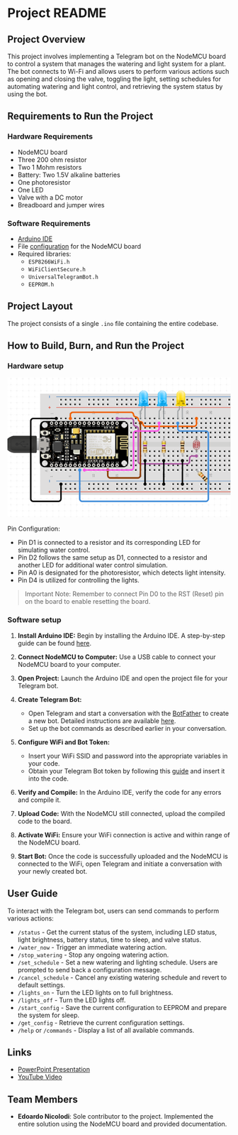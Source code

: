 # Project README

## Project Overview

This project involves implementing a Telegram bot on the NodeMCU board to control a system that manages the watering and light system for a plant. The bot connects to Wi-Fi and allows users to perform various actions such as opening and closing the valve, toggling the light, setting schedules for automating watering and light control, and retrieving the system status by using the bot.

## Requirements to Run the Project

### Hardware Requirements
- NodeMCU board
- Three 200 ohm resistor
- Two 1 Mohm resistors
- Battery: Two 1.5V alkaline batteries
- One photoresistor
- One LED
- Valve with a DC motor
- Breadboard and jumper wires

### Software Requirements
- [Arduino IDE](https://www.instructables.com/Steps-to-Setup-Arduino-IDE-for-NODEMCU-ESP8266-WiF/)
- File [configuration](http://arduino.esp8266.com/stable/package_esp8266com_index.json) for the NodeMCU board
- Required libraries:
  - `ESP8266WiFi.h`
  - `WiFiClientSecure.h`
  - `UniversalTelegramBot.h`
  - `EEPROM.h`

## Project Layout

The project consists of a single `.ino` file containing the entire codebase.

## How to Build, Burn, and Run the Project

### Hardware setup

![Partial Schema](./Not_full_circuit.PNG)

Pin Configuration:

- Pin D1 is connected to a resistor and its corresponding LED for simulating water control.
- Pin D2 follows the same setup as D1, connected to a resistor and another LED for additional water control simulation.
- Pin A0 is designated for the photoresistor, which detects light intensity.
- Pin D4 is utilized for controlling the lights.
> Important Note: Remember to connect Pin D0 to the RST (Reset) pin on the board to enable resetting the board.
### Software setup

1. **Install Arduino IDE:** Begin by installing the Arduino IDE. A step-by-step guide can be found [here](https://www.instructables.com/Steps-to-Setup-Arduino-IDE-for-NODEMCU-ESP8266-WiF/).

2. **Connect NodeMCU to Computer:** Use a USB cable to connect your NodeMCU board to your computer.

3. **Open Project:** Launch the Arduino IDE and open the project file for your Telegram bot.

4. **Create Telegram Bot:**
    - Open Telegram and start a conversation with the [BotFather](https://t.me/botfather) to create a new bot. Detailed instructions are available [here](https://www.directual.com/lesson-library/how-to-create-a-telegram-bot).
    - Set up the bot commands as described earlier in your conversation.

5. **Configure WiFi and Bot Token:**
    - Insert your WiFi SSID and password into the appropriate variables in your code.
    - Obtain your Telegram Bot token by following this [guide](https://www.siteguarding.com/en/how-to-get-telegram-bot-api-token) and insert it into the code.

6. **Verify and Compile:** In the Arduino IDE, verify the code for any errors and compile it.

7. **Upload Code:** With the NodeMCU still connected, upload the compiled code to the board.

8. **Activate WiFi:** Ensure your WiFi connection is active and within range of the NodeMCU board.

9. **Start Bot:** Once the code is successfully uploaded and the NodeMCU is connected to the WiFi, open Telegram and initiate a conversation with your newly created bot.


## User Guide

To interact with the Telegram bot, users can send commands to perform various actions:
- `/status` - Get the current status of the system, including LED status, light brightness, battery status, time to sleep, and valve status.
- `/water_now` - Trigger an immediate watering action.
- `/stop_watering` - Stop any ongoing watering action.
- `/set_schedule` - Set a new watering and lighting schedule. Users are prompted to send back a configuration message.
- `/cancel_schedule` - Cancel any existing watering schedule and revert to default settings.
- `/lights_on` - Turn the LED lights on to full brightness.
- `/lights_off` - Turn the LED lights off.
- `/start_config` - Save the current configuration to EEPROM and prepare the system for sleep.
- `/get_config` - Retrieve the current configuration settings.
- `/help` or `/commands` - Display a list of all available commands.



## Links

- [PowerPoint Presentation](https://docs.google.com/presentation/d/1spj2HcZenDA0uLviqj0DZPADTSwyJ2v3q2OWaiarDB0/edit?usp=sharing)
- [YouTube Video](link_to_video)

## Team Members

- **Edoardo Nicolodi**: Sole contributor to the project. Implemented the entire solution using the NodeMCU board and provided documentation.

